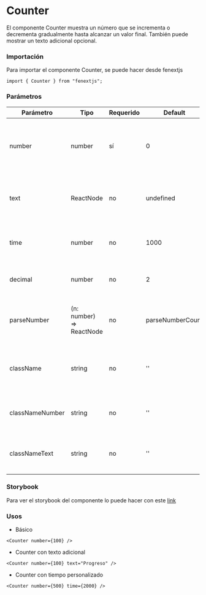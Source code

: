 # Counter

El componente Counter muestra un número que se incrementa o decrementa gradualmente hasta alcanzar un valor final. También puede mostrar un texto adicional opcional.

### Importación

Para importar el componente Counter, se puede hacer desde fenextjs

```tsx copy
import { Counter } from "fenextjs";
```

### Parámetros

| Parámetro       | Tipo                      | Requerido | Default          | Descripcion                                                                    |
| --------------- | ------------------------- | --------- | ---------------- | ------------------------------------------------------------------------------ |
| number          | number                    | sí        | 0                | El número que se mostrará y que será incrementado o decrementado gradualmente. |
| text            | ReactNode                 | no        | undefined        | Texto adicional que se puede mostrar junto con el contador.                    |
| time            | number                    | no        | 1000             | Tiempo en milisegundos para alcanzar el número final.                          |
| decimal         | number                    | no        | 2                | Cantidad de decimales a mostrar en el número.                                  |
| parseNumber     | (n: number) =\> ReactNode | no        | parseNumberCount | Función personalizada para formatear el número antes de mostrarlo.             |
| className       | string                    | no        | ''               | Clase CSS para personalizar el contenedor del componente.                      |
| classNameNumber | string                    | no        | ''               | Clase CSS para personalizar la apariencia del número.                          |
| classNameText   | string                    | no        | ''               | Clase CSS para personalizar la apariencia del texto.                           |

### Storybook

Para ver el storybook del componente lo puede hacer con este [link](https://fenextjs-component-storybook.vercel.app/?path=/story/counter-counter--index)

### Usos

-   Básico

```tsx copy
<Counter number={100} />
```

-   Counter con texto adicional

```tsx copy
<Counter number={100} text="Progreso" />
```

-   Counter con tiempo personalizado

```tsx copy
<Counter number={500} time={2000} />
```
